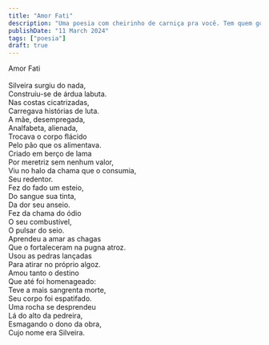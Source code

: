 ```yaml
---
title: "Amor Fati"
description: "Uma poesia com cheirinho de carniça pra você. Tem quem goste de carniça, mas poesia é pra poucos."
publishDate: "11 March 2024"
tags: ["poesia"]
draft: true
---
```


Amor Fati<br>
<br>
Silveira surgiu do nada,<br>
Construiu-se de árdua labuta.<br>
Nas costas cicatrizadas,<br>
Carregava histórias de luta.<br>
A mãe, desempregada,<br>
Analfabeta, alienada,<br>
Trocava o corpo flácido<br>
Pelo pão que os alimentava.<br>
Criado em berço de lama<br>
Por meretriz sem nenhum valor,<br>
Viu no halo da chama que o consumia,<br>
Seu redentor.<br>
Fez do fado um esteio,<br>
Do sangue sua tinta,<br>
Da dor seu anseio.<br>
Fez da chama do ódio<br>
O seu combustível,<br>
O pulsar do seio.<br>
Aprendeu a amar as chagas<br>
Que o fortaleceram na pugna atroz.<br>
Usou as pedras lançadas<br>
Para atirar no próprio algoz.<br>
Amou tanto o destino<br>
Que até foi homenageado:<br>
Teve a mais sangrenta morte,<br>
Seu corpo foi espatifado.<br>
Uma rocha se desprendeu<br>
Lá do alto da pedreira,<br>
Esmagando o dono da obra,<br>
Cujo nome era Silveira.<br>